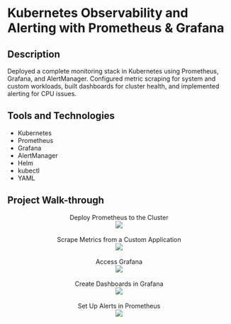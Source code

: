<h1>Kubernetes Observability and Alerting with Prometheus & Grafana</h1>


<h2>Description</h2>
Deployed a complete monitoring stack in Kubernetes using Prometheus, Grafana, and AlertManager. Configured metric scraping for system and custom workloads, built dashboards for cluster health, and implemented alerting for CPU issues.
<br />


<h2>Tools and Technologies</h2>

- Kubernetes
- Prometheus 
- Grafana 
- AlertManager 
- Helm 
- kubectl 
- YAML 

<h2>Project Walk-through</h2>

<p align="center">
Deploy Prometheus to the Cluster <br />
<img src="https://i.postimg.cc/zBYTKNM6/1.jpg"/>
<br />
<br />
Scrape Metrics from a Custom Application <br/>
<img src="https://i.postimg.cc/7hkvF5R9/2.jpg" />
<br />
<br />
Access Grafana <br/>
<img src="https://i.postimg.cc/R07LPqc4/3.jpg"/>
<br />
<br />
Create Dashboards in Grafana <br/>
<img src="https://i.postimg.cc/x8CGTRB1/4.jpg" />
<br />
<br />
Set Up Alerts in Prometheus <br/>
<img src="https://i.postimg.cc/bJYk3gy9/5.jpg" />
<br />
<br />

</p>

